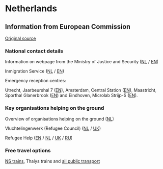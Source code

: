 # Netherlands

## Information from European Commission

[Original source ](https://ec.europa.eu/info/strategy/priorities-2019-2024/stronger-europe-world/eu-solidarity-ukraine/eu-assistance-ukraine/information-people-fleeing-war-ukraine)

### National contact details

Information on webpage from the Ministry of Justice and Security ([NL](https://ind.nl/oekraine/Paginas/Oekraine.aspx) / [EN](https://ind.nl/en/ukraine/Pages/Ukraine.aspx))

Inmigration Service ([NL](https://ind.nl/en/ukraine/Pages/Coming-to-the-Netherlands-and-reception.aspx) / [EN](https://ind.nl/Paginas/home.aspx))

Emergency reception centres:

Utrecht, Jaarbeurshal 7 ([EN](https://www.utrecht.nl/city-of-utrecht/information-for-refugees/refugees-from-ukraine/)), Amsterdam, Central Station ([EN](https://www.amsterdam.nl/en/refugees/amsterdam-supports-ukraine/)), Maastricht, Sporthal Glanerbrook ([EN](https://www.gemeentemaastricht.nl/en/ukraine)) and Eindhoven, Microlab Strijp-S ([EN](https://www-eindhoven-nl.translate.goog/stad-en-wonen/hulp-aan-vluchtelingen-uit-oekraine?_x_tr_sl=nl&_x_tr_tl=en&_x_tr_hl=nl&_x_tr_pto=wapp)).

### Key organisations helping on the ground

Overview of organisations helping on the ground ([NL](https://www.vluchtelingenwerk.nl/nl/steun-oekraiense-vluchtelingen))

Vluchtelingenwerk (Refugee Council) ([NL](https://forrefugees.vluchtelingenwerk.nl/nl) / [UK](https://forrefugees.vluchtelingenwerk.nl/nl/informaciya-dlya-vikhidciv-z-ukraini-u-zvyazku-z-pogirshennyam-situacii))

Refugee Help ([EN](https://www.refugeehelp.nl/get-help) / [NL](https://www.refugeehelp.nl/get-help) / [UK](https://www.refugeehelp.nl/get-help) / [RU](https://www.refugeehelp.nl/get-help))

### Free travel options
[NS trains](https://nieuws.ns.nl/aan-de-gevluchte-inwoners-van-oekraine-jouw-paspoort-is-je-treinkaartje-naar-nederland/), Thalys trains and [all public transport](https://www.ov-nl.nl/ov-bedrijven-in-nederland-tonen-solidariteit-met-oekraiense-vluchtelingen/)